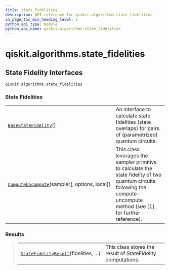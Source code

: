 ```yaml
---
title: state_fidelities
description: API reference for qiskit.algorithms.state_fidelities
in_page_toc_min_heading_level: 1
python_api_type: module
python_api_name: qiskit.algorithms.state_fidelities
---
```


<span id="module-qiskit.algorithms.state_fidelities" />

<span id="qiskit-algorithms-state-fidelities" />

# qiskit.algorithms.state\_fidelities

<span id="state-fidelity-interfaces-qiskit-algorithms-state-fidelities" />

## State Fidelity Interfaces

<span id="module-qiskit.algorithms.state_fidelities" />

`qiskit.algorithms.state_fidelities`

### State Fidelities

|                                                                                                                                                             |                                                                                                                                                                             |
| ----------------------------------------------------------------------------------------------------------------------------------------------------------- | --------------------------------------------------------------------------------------------------------------------------------------------------------------------------- |
| [`BaseStateFidelity`](qiskit.algorithms.state_fidelities.BaseStateFidelity "qiskit.algorithms.state_fidelities.BaseStateFidelity")()                        | An interface to calculate state fidelities (state overlaps) for pairs of (parametrized) quantum circuits.                                                                   |
| [`ComputeUncompute`](qiskit.algorithms.state_fidelities.ComputeUncompute "qiskit.algorithms.state_fidelities.ComputeUncompute")(sampler\[, options, local]) | This class leverages the sampler primitive to calculate the state fidelity of two quantum circuits following the compute-uncompute method (see \[1] for further reference). |

### Results

> |                                                                                                                                                           |                                                             |
> | --------------------------------------------------------------------------------------------------------------------------------------------------------- | ----------------------------------------------------------- |
> | [`StateFidelityResult`](qiskit.algorithms.state_fidelities.StateFidelityResult "qiskit.algorithms.state_fidelities.StateFidelityResult")(fidelities, ...) | This class stores the result of StateFidelity computations. |

